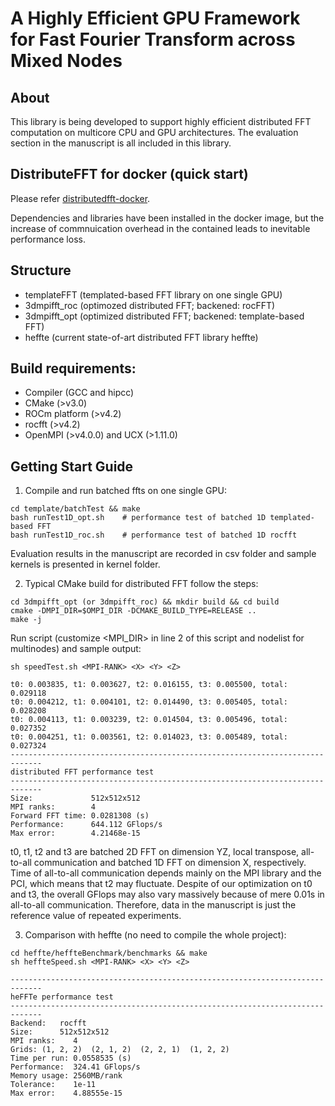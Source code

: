# A Highly Efficient GPU Framework for Fast Fourier Transform across Mixed Nodes

## About
This library is being developed to support highly efficient distributed FFT computation on multicore CPU and GPU architectures. The evaluation section in the manuscript is all included in this library.

## DistributeFFT for docker (quick start)
Please refer [distributedfft-docker](https://hub.docker.com/r/luluteam/distributedfft).

Dependencies and libraries have been installed in the docker image, but the increase of commnuication overhead in the contained leads to inevitable performance loss. 

## Structure
- templateFFT  (templated-based FFT library on one single GPU)
- 3dmpifft_roc (optimozed distributed FFT; backened: rocFFT)
- 3dmpifft_opt (optimized distributed FFT; backened: template-based FFT)
- heffte       (current state-of-art distributed FFT library heffte)


## Build requirements:
- Compiler (GCC and hipcc)
- CMake (>v3.0)
- ROCm platform (>v4.2)
- rocfft (>v4.2)
- OpenMPI (>v4.0.0) and UCX (>1.11.0)

## Getting Start Guide
1. Compile and run batched ffts on one single GPU:
```
cd template/batchTest && make 
bash runTest1D_opt.sh    # performance test of batched 1D templated-based FFT
bash runTest1D_roc.sh    # performance test of batched 1D rocfft
```
Evaluation results in the manuscript are recorded in csv folder and sample kernels is presented in kernel folder.

2. Typical CMake build for distributed FFT follow the steps:
```
cd 3dmpifft_opt (or 3dmpifft_roc) && mkdir build && cd build
cmake -DMPI_DIR=$OMPI_DIR -DCMAKE_BUILD_TYPE=RELEASE ..
make -j
```
Run script (customize <MPI_DIR> in line 2 of this script and nodelist for multinodes) and sample output:
```
sh speedTest.sh <MPI-RANK> <X> <Y> <Z> 

t0: 0.003835, t1: 0.003627, t2: 0.016155, t3: 0.005500, total: 0.029118
t0: 0.004212, t1: 0.004101, t2: 0.014490, t3: 0.005405, total: 0.028208
t0: 0.004113, t1: 0.003239, t2: 0.014504, t3: 0.005496, total: 0.027352
t0: 0.004251, t1: 0.003561, t2: 0.014023, t3: 0.005489, total: 0.027324
----------------------------------------------------------------------------- 
distributed FFT performance test
----------------------------------------------------------------------------- 
Size:             512x512x512
MPI ranks:        4
Forward FFT time: 0.0281308 (s)
Performance:      644.112 GFlops/s
Max error:        4.21468e-15

```
t0, t1, t2 and t3 are batched 2D FFT on dimension YZ, local transpose, all-to-all communication and batched 1D FFT on dimension X, respectively. Time of all-to-all communication depends mainly on the MPI library and the PCI, which means that t2 may fluctuate. Despite of our optimization on t0 and t3, the overall GFlops may also vary massively because of mere 0.01s in all-to-all communication. Therefore, data in the manuscript is just the reference value of repeated experiments.

3. Comparison with heffte (no need to compile the whole project):
```
cd heffte/heffteBenchmark/benchmarks && make
sh heffteSpeed.sh <MPI-RANK> <X> <Y> <Z> 

----------------------------------------------------------------------------- 
heFFTe performance test
----------------------------------------------------------------------------- 
Backend:   rocfft
Size:      512x512x512
MPI ranks:    4
Grids: (1, 2, 2)  (2, 1, 2)  (2, 2, 1)  (1, 2, 2)  
Time per run: 0.0558535 (s)
Performance:  324.41 GFlops/s
Memory usage: 2560MB/rank
Tolerance:    1e-11
Max error:    4.88555e-15
```


